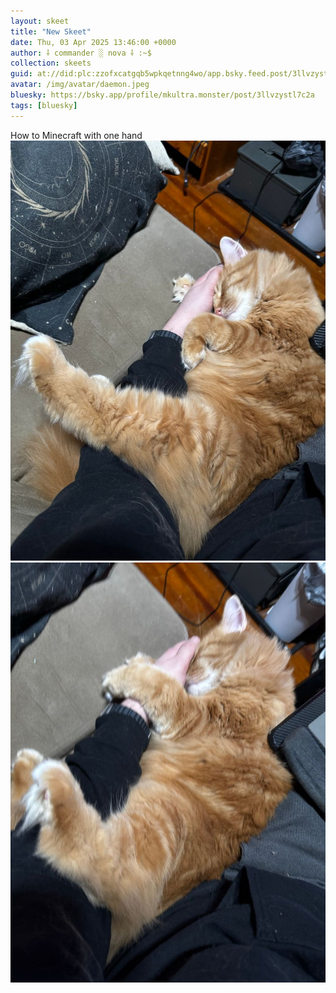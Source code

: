 ```yaml
---
layout: skeet
title: "New Skeet"
date: Thu, 03 Apr 2025 13:46:00 +0000
author: ⸸ commander ░ nova ⸸ :~$
collection: skeets
guid: at://did:plc:zzofxcatgqb5wpkqetnng4wo/app.bsky.feed.post/3llvzystl7c2a
avatar: /img/avatar/daemon.jpeg
bluesky: https://bsky.app/profile/mkultra.monster/post/3llvzystl7c2a
tags: [bluesky]
---
```


How to Minecraft with one hand<img src="/assets/media/bafkreie75wvj4spabae6shhgf2ew5yvkvrz2ifi6kmuczq3a35njqxn5i4.jpeg" alt="Image"><img src="/assets/media/bafkreiax6x46uzh6vcndrgnuajhllnyi7yaoiimbej3qbw62quydzllyci.jpeg" alt="Image">
